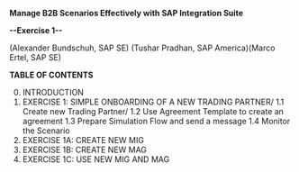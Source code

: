 **Manage B2B Scenarios Effectively with SAP Integration Suite**

**--Exercise 1--**

(Alexander Bundschuh, SAP SE) (Tushar Pradhan, SAP America)(Marco Ertel, SAP SE)


**TABLE OF CONTENTS**

0.	 INTRODUCTION
1.	 EXERCISE 1: SIMPLE ONBOARDING OF A NEW TRADING PARTNER/
   1.1	 Create new Trading Partner/
   1.2	 Use Agreement Template to create an agreement
   1.3	 Prepare Simulation Flow and send a message
   1.4	 Monitor the Scenario
2.  EXERCISE 1A: CREATE NEW MIG
3.  EXERCISE 1B: CREATE NEW MAG
4.	 EXERCISE 1C: USE NEW MIG AND MAG





